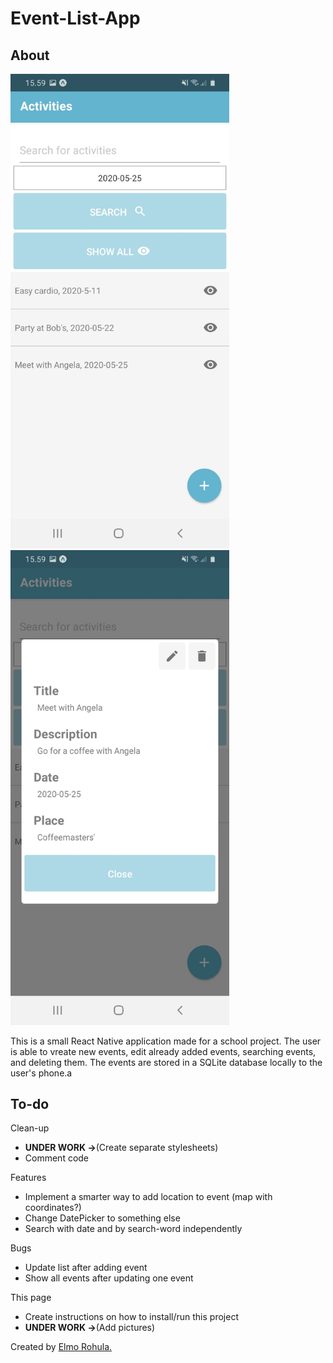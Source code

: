 # Event-List-App

## About

<img src="./images/scrshot005.jpg" width="350">

<img src="./images/scrshot006.jpg" width="350">

This is a small React Native application made for a school project. The user is able to vreate new events, edit already added events, searching events, and deleting them. The events are stored in a SQLite database locally to the user's phone.a

## To-do

Clean-up
  * **UNDER WORK ->**(Create separate stylesheets)
  * Comment code

Features
  * Implement a smarter way to add location to event (map with coordinates?)
  * Change DatePicker to something else
  * Search with date and by search-word independently

Bugs
  * Update list after adding event
  * Show all events after updating one event

This page
  * Create instructions on how to install/run this project
  * **UNDER WORK ->**(Add pictures)

Created by [Elmo Rohula.](https://github.com/rootElmo)
